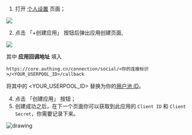 <IntegrationDetailCard title="在 Gitee 个人设置页创建一个 OAuth 应用">

1. 打开 [个人设置](https://gitee.com/profile/account_information) 页面； 

![](~@imagesZhCn/connections/gitee/gitee-third-app-menu.png)

2. 点击 「+创建应用」 按钮后弹出应用创建页面, 

![](~@imagesZhCn/connections/gitee/create-gitee-app-form.png)

其中 **应用回调地址** 填入 

`https://core.authing.cn/connection/social/<你的连接标识>/<YOUR_USERPOOL_ID>/callback`

将其中的 <YOUR_USERPOOL_ID> 替换为你的[用户池 ID](/guides/faqs/get-userpool-id-and-secret.md)。

4. 点击 「创建应用」 按钮；
5. 创建成功之后，在下一个页面你可以获取到此应用的 `Client ID` 和 `Client Secret`，你需要记录下来。

<img src="~@imagesZhCn/connections/gitee/gitee-app-detail.png" alt="drawing" style="display:block;margin: 0 auto;"/>


</IntegrationDetailCard>